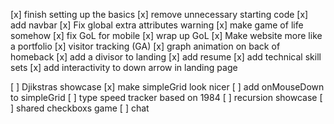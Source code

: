 [x] finish setting up the basics
[x] remove unnecessary starting code
[x] add navbar
[x] Fix global extra attributes warning
[x] make game of life somehow
[x] fix GoL for mobile
[x] wrap up GoL
[x] Make website more like a portfolio
[x] visitor tracking (GA)
[x] graph animation on back of homeback
[x] add a divisor to landing
[x] add resume
[x] add technical skill sets
[x] add interactivity to down arrow in landing page

[ ] Djikstras showcase
[x] make simpleGrid look nicer
[ ] add onMouseDown to simpleGrid
[ ] type speed tracker based on 1984
[ ] recursion showcase
[ ] shared checkboxs game
[ ] chat

